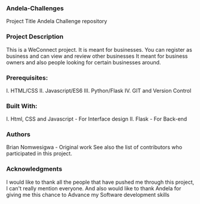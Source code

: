 ### Andela-Challenges
Project Title
Andela Challenge repository

### Project Description

This is a WeConnect project. It is meant for businesses. You can register as business and can view and review other businesses
It meant for business owners and also people looking for certain businesses around.

### Prerequisites:
I. HTML/CSS
II. Javascript/ES6
III. Python/Flask
IV. GIT and Version Control

### Built With:

I. Html, CSS and Javascript - For Interface design
II. Flask - For Back-end

### Authors
Brian Nomwesigwa - Original work
See also the list of contributors who participated in this project.


### Acknowledgments
I would like to thank all the people that have pushed me through this project,
I can't really mention everyone.
And also would like to thank Andela for giving me this chance to Advance my Software development skills

